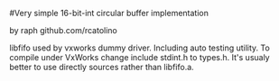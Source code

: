 #Very simple 16-bit-int circular buffer implementation

by raph github.com/rcatolino

libfifo used by vxworks dummy driver. Including auto testing utility. 
To compile under VxWorks change include stdint.h to types.h.
It's usualy better to use directly sources rather than libfifo.a.

